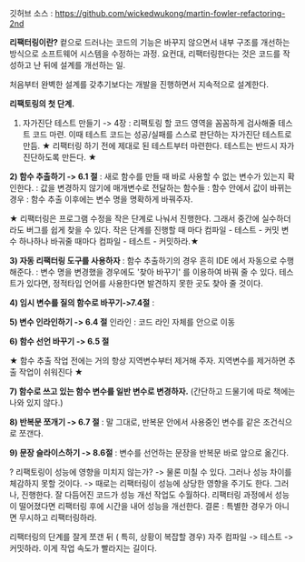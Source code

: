 깃허브 소스 : https://github.com/wickedwukong/martin-fowler-refactoring-2nd

**리팩터링이란?**
컽으로 드러나는 코드의 기능은 바꾸지 않으면서 내부 구조를 개선하는 방식으로 소프트웨어 시스템을 수정하는 과정.
요컨대, 리팩터링한다는 것은 코드를 작성하고 난 뒤에 설계를 개선하는 일.

처음부터 완벽한 설계를 갖추기보다는 개발을 진행하면서 지속적으로 설계한다. 


**리팩토링의 첫 단계.**
1) 자가진단 테스트 만들기 -> 4장
: 리팩토링 할 코드 영역을 꼼꼼하게 검사해줄 테스트 코드 마련. 이때 테스트 코드는 성공/실패를 스스로 판단하는 자가진단 테스트로 만듬.
★ 리팩터링 하기 전에 제대로 된 테스트부터 마련한다. 테스트는 반드시 자가진단하도록 만든다. ★

**2) 함수 추출하기 -> 6.1 절**
: 새로 함수를 만들 때 바로 사용할 수 없는 변수가 있는지 확인한다. 
: 값을 변경하지 않기에 매개변수로 전달하는 함수들
: 함수 안에서 값이 바뀌는 경우 
: 함수 추출 이후에는 변수 명을 명확하게 바꿔주자.

★ 리팩터링은 프로그램 수정을 작은 단계로 나눠서 진행한다. 
그래서 중간에 실수하더라도 버그를 쉽게 찾을 수 있다.
작은 단계를 진행할 때 마다 컴파일 - 테스트 - 커밋 
변수 하나하나 바궈줄 때마다 컴파일 - 테스트 - 커밋하라.★

**3) 자동 리팩터링 도구를 사용하자**
: 함수 추출하기의 경우 흔히 IDE 에서 자동으로 수행해준다. 
: 변수 명을 변경했을 경우에도 '찾아 바꾸기' 를 이용하여 바꿔 줄 수 있다.
테스트가 있다면, 정적타입 언어를 사용한다면 발견하지 못한 곳도 찾아 줄 것이다.


**4) 임시 변수를 질의 함수로 바꾸기->7.4절**
: 

**5) 변수 인라인하기 -> 6.4 절**
인라인 : 코드 라인 자체를 안으로 이동

**6) 함수 선언 바꾸기 -> 6.5 절**

★ 함수 추출 작업 전에는 거의 항상 지역변수부터 제거해 주자. 
지역변수를 제거하면 추출 작업이 쉬워진다 ★

**7) 함수로 쓰고 있는 함수 변수를 일반 변수로 변경하자.** 
(간단하고 드물기에 따로 책에는 나와 있지 않다.)

**8) 반복문 쪼개기 -> 6.7 절**
: 말 그대로, 반복문 안에서 사용중인 변수를 같은 조건식으로 쪼갠다.

**9) 문장 슬라이스하기 -> 8.6절**
: 변수를 선언하는 문장을 반복문 바로 앞으로 옮긴다.

? 리팩토링이 성능에 영향을 미치지 않는가?
-> 물론 미칠 수 있다. 그러나 성능 차이를 체감하지 못할 것이다.
-> 때로는 리팩터링이 성능에 상당한 영향을 주기도 한다. 그러나, 진행한다.
잘 다듬어진 코드가 성능 개선 작업도 수월하다. 리팩터링 과정에서 성능이 떨어졌다면 리팩터링 후에 시간을 내어 성능을 개선한다.
결론 : 특별한 경우가 아니면 무시하고 리팩터링하라.

리팩터링의 단계를 잘게 쪼갠 뒤 ( 특히, 상황이 복잡할 경우)
자주 컴파일 -> 테스트 -> 커밋하라. 이게 작업 속도가 빨라지는 길이다.